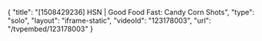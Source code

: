 {
    "title": "[1508429236] HSN | Good Food Fast: Candy Corn Shots",
    "type": "solo",
    "layout": "iframe-static",
    "videoId": "123178003",
    "url": "\/tvpembed\/123178003"
}